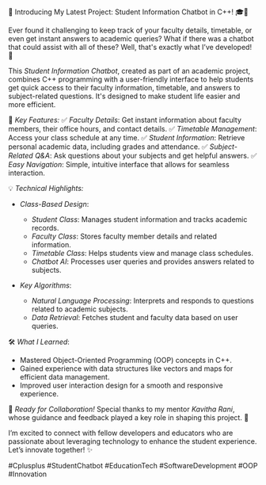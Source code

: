 🚀 Introducing My Latest Project: Student Information Chatbot in C++! 🎓🤖

Ever found it challenging to keep track of your faculty details, timetable, or even get instant answers to academic queries? What if there was a chatbot that could assist with all of these? Well, that's exactly what I’ve developed! 🎉

This *Student Information Chatbot*, created as part of an academic project, combines C++ programming with a user-friendly interface to help students get quick access to their faculty information, timetable, and answers to subject-related questions. It's designed to make student life easier and more efficient. 

🔑 *Key Features:*
✅ *Faculty Details*: Get instant information about faculty members, their office hours, and contact details.
✅ *Timetable Management*: Access your class schedule at any time.
✅ *Student Information*: Retrieve personal academic data, including grades and attendance.
✅ *Subject-Related Q&A*: Ask questions about your subjects and get helpful answers.
✅ *Easy Navigation*: Simple, intuitive interface that allows for seamless interaction.

💡 *Technical Highlights:*
- *Class-Based Design*:
  - *Student Class*: Manages student information and tracks academic records.
  - *Faculty Class*: Stores faculty member details and related information.
  - *Timetable Class*: Helps students view and manage class schedules.
  - *Chatbot AI*: Processes user queries and provides answers related to subjects.

- *Key Algorithms*:
  - *Natural Language Processing*: Interprets and responds to questions related to academic subjects.
  - *Data Retrieval*: Fetches student and faculty data based on user queries.

🛠 *What I Learned*:
- Mastered Object-Oriented Programming (OOP) concepts in C++.
- Gained experience with data structures like vectors and maps for efficient data management.
- Improved user interaction design for a smooth and responsive experience.

🚀 *Ready for Collaboration!*
Special thanks to my mentor *Kavitha Rani*, whose guidance and feedback played a key role in shaping this project. 🙌

I’m excited to connect with fellow developers and educators who are passionate about leveraging technology to enhance the student experience. Let’s innovate together! ✨

#Cplusplus #StudentChatbot #EducationTech #SoftwareDevelopment #OOP #Innovation
